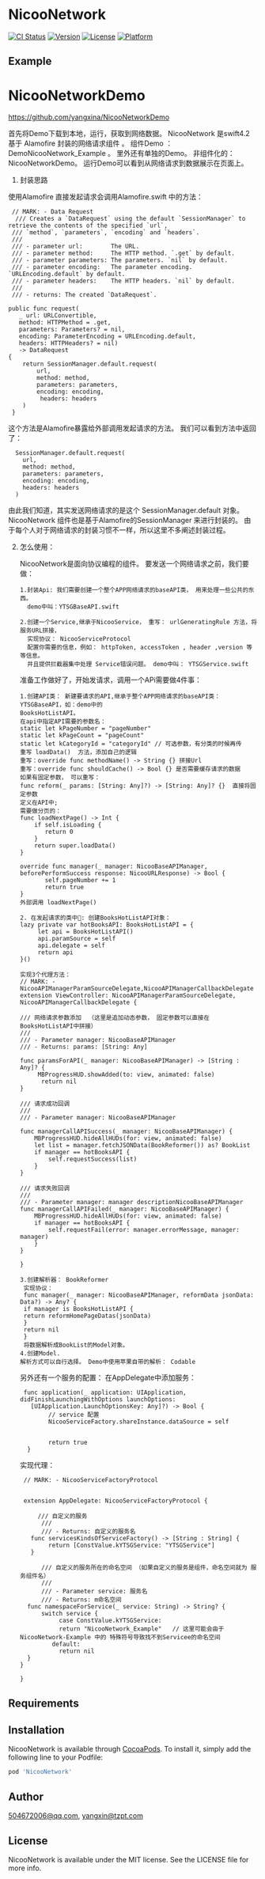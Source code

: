 
# NicooNetwork

[![CI Status](https://img.shields.io/travis/504672006@qq.com/NicooNetwork.svg?style=flat)](https://travis-ci.org/504672006@qq.com/NicooNetwork)
[![Version](https://img.shields.io/cocoapods/v/NicooNetwork.svg?style=flat)](https://cocoapods.org/pods/NicooNetwork)
[![License](https://img.shields.io/cocoapods/l/NicooNetwork.svg?style=flat)](https://cocoapods.org/pods/NicooNetwork)
[![Platform](https://img.shields.io/cocoapods/p/NicooNetwork.svg?style=flat)](https://cocoapods.org/pods/NicooNetwork)

## Example
#   NicooNetworkDemo

  https://github.com/yangxina/NicooNetworkDemo 
 
  首先将Demo下载到本地，运行，获取到网络数据。
  NicooNetwork 是swift4.2 基于 Alamofire 封装的网络请求组件 。
  组件Demo ： DemoNicooNetwork_Example 。 里外还有单独的Demo。
  非组件化的： NicooNetworkDemo。 
  运行Demo可以看到从网络请求到数据展示在页面上。  
  
1. 封装思路

  使用Alamofire 直接发起请求会调用Alamofire.swift 中的方法： 
     
     // MARK: - Data Request
      /// Creates a `DataRequest` using the default `SessionManager` to retrieve the contents of the specified `url`,
     /// `method`, `parameters`, `encoding` and `headers`.
     ///
     /// - parameter url:        The URL.
     /// - parameter method:     The HTTP method. `.get` by default.
     /// - parameter parameters: The parameters. `nil` by default.
     /// - parameter encoding:   The parameter encoding. `URLEncoding.default` by default.
     /// - parameter headers:    The HTTP headers. `nil` by default.
     ///
     /// - returns: The created `DataRequest`.
  
    public func request(
       _ url: URLConvertible,
       method: HTTPMethod = .get,
       parameters: Parameters? = nil,
       encoding: ParameterEncoding = URLEncoding.default,
       headers: HTTPHeaders? = nil)
       -> DataRequest
    {
        return SessionManager.default.request(
            url,
            method: method,
            parameters: parameters,
            encoding: encoding,
             headers: headers
        )
     }

这个方法是Alamofire暴露给外部调用发起请求的方法。 我们可以看到方法中返回了：
      
      SessionManager.default.request(
        url,
        method: method,
        parameters: parameters,
        encoding: encoding,
        headers: headers
      )
      
  由此我们知道，其实发送网络请求的是这个    SessionManager.default  对象。
  NicooNetwork 组件也是基于Alamofire的SessionManager 来进行封装的。
  由于每个人对于网络请求的封装习惯不一样，所以这里不多阐述封装过程。
  
 2. 怎么使用： 
    
     NicooNetwork是面向协议编程的组件。 要发送一个网络请求之前，我们要做： 
        
        1.封装Api: 我们需要创建一个整个APP网络请求的baseAPI类， 用来处理一些公共的东西。
          demo中叫：YTSGBaseAPI.swift
          
        2.创建一个Service,继承于NicooService， 重写： urlGeneratingRule 方法，将服务URL拼接，
          实现协议： NicooServiceProtocol 
          配置你需要的信息，例如： httpToken, accessToken , header ,version 等等信息。
          并且提供拦截器集中处理 Service错误问题。 demo中叫： YTSGService.swift
          
    准备工作做好了，开始发请求，调用一个APi需要做4件事：
    
        1.创建API类： 新建要请求的API,继承于整个APP网络请求的baseAPI类： YTSGBaseAPI，如：demo中的
        BooksHotListAPI。
        在api中指定API需要的参数名：  
        static let kPageNumber = "pageNumber" 
        static let kPageCount = "pageCount"
        static let kCategoryId = "categoryId" // 可选参数，有分类的时候再传 
        重写 loadData()  方法，添加自己的逻辑
        重写：override func methodName() -> String {} 拼接Url
        重写：override func shouldCache() -> Bool {} 是否需要缓存请求的数据
        如果有固定参数， 可以重写： 
        func reform(_ params: [String: Any]?) -> [String: Any]? {}  直接将固定参数
        定义在API中; 
        需要做分页的： 
        func loadNextPage() -> Int {
            if self.isLoading {
               return 0
            }
            return super.loadData()
        }
        
        override func manager(_ manager: NicooBaseAPIManager, beforePerformSuccess response: NicooURLResponse) -> Bool {
               self.pageNumber += 1
               return true
        }
        外部调用 loadNextPage()
        
        2. 在发起请求的类中: 创建BooksHotListAPI对象： 
        lazy private var hotBooksAPI: BooksHotListAPI = {
             let api = BooksHotListAPI()
             api.paramSource = self
             api.delegate = self
             return api
        }()
        
        实现3个代理方法： 
        // MARK: - NicooAPIManagerParamSourceDelegate,NicooAPIManagerCallbackDelegate
        extension ViewController: NicooAPIManagerParamSourceDelegate, NicooAPIManagerCallbackDelegate {
        
        /// 网络请求参数添加  （这里是追加动态参数， 固定参数可以直接在BooksHotListAPI中拼接）
        ///
        /// - Parameter manager: NicooBaseAPIManager
        /// - Returns: params: [String: Any]
        
        func paramsForAPI(_ manager: NicooBaseAPIManager) -> [String : Any]? {
             MBProgressHUD.showAdded(to: view, animated: false)
              return nil
        }
        
        /// 请求成功回调
        ///
        /// - Parameter manager: NicooBaseAPIManager
        
        func managerCallAPISuccess(_ manager: NicooBaseAPIManager) {
            MBProgressHUD.hideAllHUDs(for: view, animated: false)
            let list = manager.fetchJSONData(BookReformer()) as? BookList
            if manager == hotBooksAPI {
                self.requestSuccess(list)
            }
        }
        
        /// 请求失败回调
        ///
        /// - Parameter manager: manager descriptionNicooBaseAPIManager
        func managerCallAPIFailed(_ manager: NicooBaseAPIManager) {
            MBProgressHUD.hideAllHUDs(for: view, animated: false)
            if manager == hotBooksAPI {
                self.requestFail(error: manager.errorMessage, manager: manager)
            }
        }
       
        }
        
        3.创建解析器： BookReformer
         实现协议： 
         func manager(_ manager: NicooBaseAPIManager, reformData jsonData: Data?) -> Any? {
         if manager is BooksHotListAPI {
         return reformHomePageDatas(jsonData)
         }
         return nil
         }
         将数据解析成BookList的Model对象。
        4.创建Model. 
        解析方式可以自行选择。 Demo中使用苹果自带的解析： Codable
        
       另外还有一个服务的配置： 
       在AppDelegate中添加服务：
          
         func application(_ application: UIApplication, didFinishLaunchingWithOptions launchOptions: 
           [UIApplication.LaunchOptionsKey: Any]?) -> Bool {
                // service 配置
                NicooServiceFactory.shareInstance.dataSource = self
        
       
                return true
          }
          
       实现代理：
   
         // MARK: - NicooServiceFactoryProtocol
        
  
         extension AppDelegate: NicooServiceFactoryProtocol {
    
             /// 自定义的服务
              ///
              /// - Returns: 自定义的服务名
           func servicesKindsOfServiceFactory() -> [String : String] {
                return [ConstValue.kYTSGService: "YTSGService"]
           }
    
              /// 自定义的服务所在的命名空间 （如果自定义的服务是组件，命名空间就为 服务组件名）
              ///
              /// - Parameter service: 服务名
              /// - Returns: m命名空间
          func namespaceForService(_ service: String) -> String? {
              switch service {
                   case ConstValue.kYTSGService:
                   return "NicooNetwork_Example"   // 这里可能会由于NicooNetwork-Example 中的 特殊符号导致找不到Servicee的命名空间
                 default:
                   return nil
          }
        }
  
        }
       
    
         
         
  
 
 

## Requirements

## Installation

NicooNetwork is available through [CocoaPods](https://cocoapods.org). To install
it, simply add the following line to your Podfile:

```ruby
pod 'NicooNetwork'
```

## Author

504672006@qq.com, yangxin@tzpt.com

## License

NicooNetwork is available under the MIT license. See the LICENSE file for more info.
